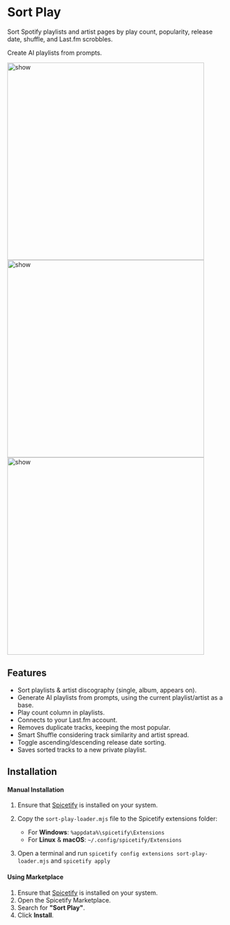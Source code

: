 # Sort Play
Sort Spotify playlists and artist pages by play count, popularity, release date, shuffle, and Last.fm scrobbles.

Create AI playlists from prompts.

<img src="https://raw.githubusercontent.com/hoeci/sort-play/refs/heads/main/cover.png" alt="show" width="450px">
<img src="https://github.com/user-attachments/assets/ea99b2b5-40dd-4c4f-a980-e80e31d49e4e" alt="show" width="450px">
<img src="https://github.com/user-attachments/assets/f0710ff1-d5a5-4f41-aefa-201b6344b543" alt="show" width="450px">


## Features
+ Sort playlists & artist discography (single, album, appears on).
+ Generate AI playlists from prompts, using the current playlist/artist as a base.
+ Play count column in playlists.
+ Connects to your Last.fm account.
+ Removes duplicate tracks, keeping the most popular.
+ Smart Shuffle considering track similarity and artist spread.
+ Toggle ascending/descending release date sorting.
+ Saves sorted tracks to a new private playlist.

## Installation  

#### Manual Installation  
1. Ensure that [Spicetify](https://spicetify.app/) is installed on your system.  
2. Copy the `sort-play-loader.mjs` file to the Spicetify extensions folder:

   - For **Windows**: `%appdata%\spicetify\Extensions`
   - For **Linux** & **macOS**: `~/.config/spicetify/Extensions`

4. Open a terminal and run `spicetify config extensions sort-play-loader.mjs` and `spicetify apply`

#### Using Marketplace 
1. Ensure that [Spicetify](https://spicetify.app/) is installed on your system.  
2. Open the Spicetify Marketplace.  
3. Search for **"Sort Play"**.  
4. Click **Install**.  
